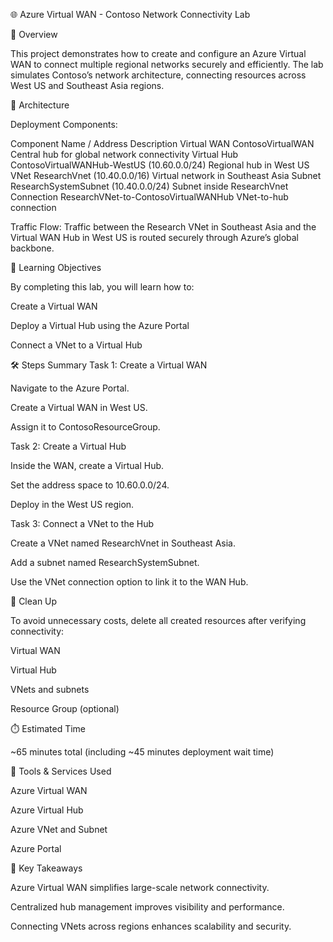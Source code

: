 🌐 Azure Virtual WAN - Contoso Network Connectivity Lab

📘 Overview

This project demonstrates how to create and configure an Azure Virtual WAN to connect multiple regional networks securely and efficiently. The lab simulates Contoso’s network architecture, connecting resources across West US and Southeast Asia regions.

🧩 Architecture

Deployment Components:

Component	Name / Address	Description
Virtual WAN	ContosoVirtualWAN	Central hub for global network connectivity
Virtual Hub	ContosoVirtualWANHub-WestUS (10.60.0.0/24)	Regional hub in West US
VNet	ResearchVnet (10.40.0.0/16)	Virtual network in Southeast Asia
Subnet	ResearchSystemSubnet (10.40.0.0/24)	Subnet inside ResearchVnet
Connection	ResearchVNet-to-ContosoVirtualWANHub	VNet-to-hub connection

Traffic Flow:
Traffic between the Research VNet in Southeast Asia and the Virtual WAN Hub in West US is routed securely through Azure’s global backbone.

🧠 Learning Objectives

By completing this lab, you will learn how to:

Create a Virtual WAN

Deploy a Virtual Hub using the Azure Portal

Connect a VNet to a Virtual Hub

🛠️ Steps Summary
Task 1: Create a Virtual WAN

Navigate to the Azure Portal.

Create a Virtual WAN in West US.

Assign it to ContosoResourceGroup.

Task 2: Create a Virtual Hub

Inside the WAN, create a Virtual Hub.

Set the address space to 10.60.0.0/24.

Deploy in the West US region.

Task 3: Connect a VNet to the Hub

Create a VNet named ResearchVnet in Southeast Asia.

Add a subnet named ResearchSystemSubnet.

Use the VNet connection option to link it to the WAN Hub.

🧹 Clean Up

To avoid unnecessary costs, delete all created resources after verifying connectivity:

Virtual WAN

Virtual Hub

VNets and subnets

Resource Group (optional)

⏱️ Estimated Time

~65 minutes total (including ~45 minutes deployment wait time)

🧰 Tools & Services Used

Azure Virtual WAN

Azure Virtual Hub

Azure VNet and Subnet

Azure Portal

📄 Key Takeaways

Azure Virtual WAN simplifies large-scale network connectivity.

Centralized hub management improves visibility and performance.

Connecting VNets across regions enhances scalability and security.
